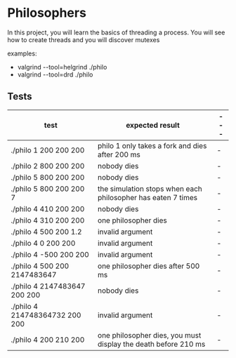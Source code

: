 # Philosophers
In this project, you will learn the basics of threading a process. You will see how to create threads and you will discover mutexes

examples:
- valgrind --tool=helgrind ./philo <args>
- valgrind --tool=drd ./philo <args>


## Tests

| test | expected result | --- |
|----------|-------| --- |
| ./philo 1 200 200 200 | philo 1 only takes a fork and dies after 200 ms | - |
| ./philo 2 800 200 200 | nobody dies | - |
| ./philo 5 800 200 200 | nobody dies | - |
| ./philo 5 800 200 200 7 | the simulation stops when each philosopher has eaten 7 times | - |
| ./philo 4 410 200 200 | nobody dies | - |
| ./philo 4 310 200 200 | one philosopher dies | - |
| ./philo 4 500 200 1.2 | invalid argument | - |
| ./philo 4 0 200 200 | invalid argument | - |
| ./philo 4 -500 200 200 | invalid argument | - |
| ./philo 4 500 200 2147483647 | one philosopher dies after 500 ms | - |
| ./philo 4 2147483647 200 200 | nobody dies | - |
| ./philo 4 214748364732 200 200 | invalid argument | - |
| ./philo 4 200 210 200 | one philosopher dies, you must display the death before 210 ms | - |
